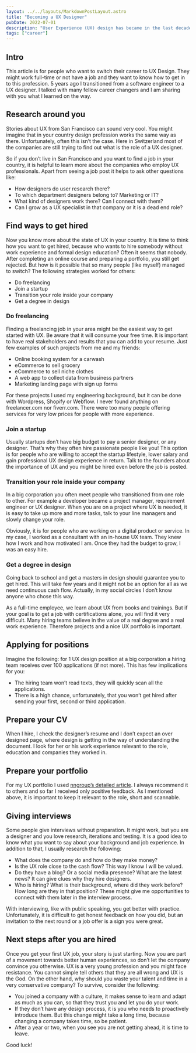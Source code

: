 ```yaml
---
layout: ../../layouts/MarkdownPostLayout.astro
title: "Becoming a UX Designer"
pubDate: 2022-07-01
description: "User Experience (UX) design has became in the last decade a very popular profession. This industry welcomes everyone to participate in the design process. Because of this, many full-time workers are considering to shift their careers and as my own experience shows, it is possible."
tags: ["career"]
---
```


## Intro

This article is for people who want to switch their career to UX Design. They might work full-time or not have a job and they want to know how to get in to this profession.
5 years ago I transitioned from a software engineer to a UX designer. I talked with many fellow career changers and I am sharing with you what I learned on the way.

## Research around you

Stories about UX from San Francisco can sound very cool. You might imagine that in your country design profession works the same way as there. Unfortunately, often this isn’t the case. Here in Switzerland most of the companies are still trying to find out what is the role of a UX designer.

So if you don’t live in San Francisco and you want to find a job in your country, it is helpful to learn more about the companies who employ UX professionals. Apart from seeing a job post it helps to ask other questions like:

- How designers do user research there?
- To which department designers belong to? Marketing or IT?
- What kind of designers work there? Can I connect with them?
- Can I grow as a UX specialist in that company or it is a dead end role?

## Find ways to get hired

Now you know more about the state of UX in your country. It is time to think how you want to get hired, because who wants to hire somebody without work experience and formal design education? Often it seems that nobody. After completing an online course and preparing a portfolio, you still get rejected. But how is it possible that so many people (like myself) managed to switch? The following strategies worked for others:

- Do freelancing
- Join a startup
- Transition your role inside your company
- Get a degree in design

### Do freelancing

Finding a freelancing job in your area might be the easiest way to get started with UX. Be aware that it will consume your free time. It is important to have real stakeholders and results that you can add to your resume. Just few examples of such projects from me and my friends:

- Online booking system for a carwash
- eCommerce to sell grocery
- eCommerce to sell niche clothes
- A web app to collect data from business partners
- Marketing landing page with sign up forms

For these projects I used my engineering background, but it can be done with Wordpress, Shopify or Webflow. I never found anything on freelancer.com nor fiverr.com. There were too many people offering services for very low prices for people with more experience.

### Join a startup

Usually startups don’t have big budget to pay a senior designer, or any designer. That’s why they often hire passionate people like you!
This option is for people who are willing to accept the startup lifestyle, lower salary and gain professional UX design experience in return. Talk to the founders about the importance of UX and you might be hired even before the job is posted.

### Transition your role inside your company

In a big corporation you often meet people who transitioned from one role to other. For example a developer became a project manager, requirement engineer or UX designer. When you are on a project where UX is needed, it is easy to take up more and more tasks, talk to your line managers and slowly change your role.

Obviously, it is for people who are working on a digital product or service. In my case, I worked as a consultant with an in-house UX team. They knew how I work and how motivated I am. Once they had the budget to grow, I was an easy hire.

### Get a degree in design

Going back to school and get a masters in design should guarantee you to get hired. This will take few years and it might not be an option for all as we need continuous cash flow. Actually, in my social circles I don’t know anyone who chose this way.

As a full-time employee, we learn about UX from books and trainings. But if your goal is to get a job with certifications alone, you will find it very difficult. Many hiring teams believe in the value of a real degree and a real work experience. Therefore projects and a nice UX portfolio is important.

## Applying for positions

Imagine the following: for 1 UX design position at a big corporation a hiring team receives over 100 applications (if not more). This has few implications for you:

- The hiring team won’t read texts, they will quickly scan all the applications.
- There is a high chance, unfortunately, that you won’t get hired after sending your first, second or third application.

## Prepare your CV

When I hire, I check the designer’s resume and I don’t expect an over designed page, where design is getting in the way of understanding the document. I look for her or his work experience relevant to the role, education and companies they worked in.

## Prepare your portfolio

For my UX portfolio I used [nngroup’s detailed article](https://www.nngroup.com/articles/ux-design-portfolios/). I always recommend it to others and so far I received only positive feedback. As I mentioned above, it is important to keep it relevant to the role, short and scannable.

## Giving interviews

Some people give interviews without preparation. It might work, but you are a designer and you love research, iterations and testing. It is a good idea to know what you want to say about your background and job experience. In addition to that, I usually research the following:

- What does the company do and how do they make money?
- Is the UX role close to the cash flow? This way I know I will be valued.
- Do they have a blog? Or a social media presence? What are the latest news? It can give clues why they hire designers.
- Who is hiring? What is their background, where did they work before? How long are they in that position? These might give me opportunities to connect with them later in the interview process.

With interviewing, like with public speaking, you get better with practice. Unfortunately, it is difficult to get honest feedback on how you did, but an invitation to the next round or a job offer is a sign you were great.

## Next steps after you are hired

Once you get your first UX job, your story is just starting. Now you are part of a movement towards better human experiences, so don’t let the company convince you otherwise. UX is a very young profession and you might face resistance. You cannot simple tell others that they are all wrong and UX is the God. On the other hand, why should you waste your talent and time in a very conservative company? To survive, consider the following:

- You joined a company with a culture, it makes sense to learn and adapt as much as you can, so that they trust you and let you do your work.
- If they don’t have any design process, it is you who needs to proactively introduce them. But this change might take a long time, because changing a company takes time, so be patient.
- After a year or two, when you see you are not getting ahead, it is time to leave.

Good luck!
